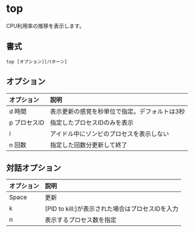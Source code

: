 # top

CPU利用率の推移を表示します。

## 書式

```
top [オプション][パターン]
```

## オプション

|オプション|説明|
|:--|:--|
|d 時間|表示更新の感覚を秒単位で指定。デフォルトは3秒|
|p プロセスID|指定したプロセスIDのみを表示|
|i|アイドル中にゾンビのプロセスを表示しない|
|n 回数|指定した回数分更新して終了|

## 対話オプション

|オプション|説明|
|:--|:--|
|Space |更新|
|k|[PID to kill:]が表示された場合はプロセスIDを入力|
|n|表示するプロセス数を指定|
